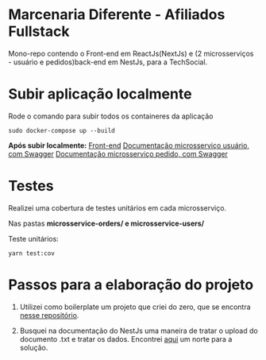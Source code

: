 # Marcenaria Diferente - Afiliados Fullstack
Mono-repo contendo o Front-end em ReactJs(NextJs) e (2 microsserviços - usuário e pedidos)back-end em NestJs, para a TechSocial.

# Subir aplicação localmente
Rode o comando para subir todos os containeres da aplicação

```
sudo docker-compose up --build
```
**Após subir localmente:**
[Front-end](http://localhost:3000)
[Documentação microsserviço usuário, com Swagger](http://localhost:3003/api)
[Documentação microsserviço pedido, com Swagger](http://localhost:3333/api)

# Testes
Realizei uma cobertura de testes unitários em cada microsserviço.

Nas pastas **microsservice-orders/ e microsservice-users/**

Teste unitários:
```
yarn test:cov
```

# Passos para a elaboração do projeto
1. Utilizei como boilerplate um projeto que criei do zero, que se encontra [nesse repositório](https://github.com/acristoni/monorepo-front-microsservicos).

2. Busquei na documentação do NestJs uma maneira de tratar o upload do documento .txt e tratar os dados. Encontrei [aqui](https://docs.nestjs.com/techniques/file-upload) um norte para a solução.
